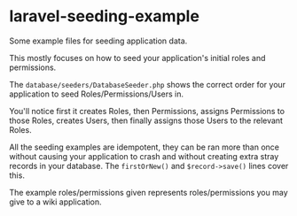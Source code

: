 # laravel-seeding-example

Some example files for seeding application data.

This mostly focuses on how to seed your application's initial roles and permissions.

The `database/seeders/DatabaseSeeder.php` shows the correct order for your application to seed Roles/Permissions/Users in.

You'll notice first it creates Roles, then Permissions, assigns Permissions to those Roles, creates Users, then finally assigns those Users to the relevant Roles.

All the seeding examples are idempotent, they can be ran more than once without causing your application to crash and without creating extra stray records in your database. The `firstOrNew()` and `$record->save()` lines cover this.

The example roles/permissions given represents roles/permissions you may give to a wiki application.
